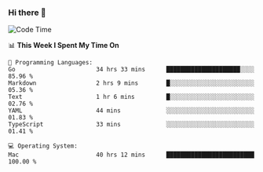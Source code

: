 ### Hi there 👋

<!--
**CrazyCollin/crazycollin** is a ✨ _special_ ✨ repository because its `README.md` (this file) appears on your GitHub profile.

Here are some ideas to get you started:

- 🔭 I’m currently working on ...
- 🌱 I’m currently learning ...
- 👯 I’m looking to collaborate on ...
- 🤔 I’m looking for help with ...
- 💬 Ask me about ...
- 📫 How to reach me: ...
- 😄 Pronouns: ...
- ⚡ Fun fact: ...
-->

<!--START_SECTION:waka-->
![Code Time](http://img.shields.io/badge/Code%20Time-4%2C941%20hrs%2038%20mins-blue)

📊 **This Week I Spent My Time On** 

```text
💬 Programming Languages: 
Go                       34 hrs 33 mins      █████████████████████░░░░   85.96 % 
Markdown                 2 hrs 9 mins        █░░░░░░░░░░░░░░░░░░░░░░░░   05.36 % 
Text                     1 hr 6 mins         █░░░░░░░░░░░░░░░░░░░░░░░░   02.76 % 
YAML                     44 mins             ░░░░░░░░░░░░░░░░░░░░░░░░░   01.83 % 
TypeScript               33 mins             ░░░░░░░░░░░░░░░░░░░░░░░░░   01.41 % 

💻 Operating System: 
Mac                      40 hrs 12 mins      █████████████████████████   100.00 % 
```


<!--END_SECTION:waka-->
